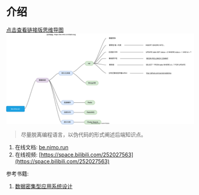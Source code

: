 # 介绍

[点击查看链接版思维导图](./stack.svg)
[![](./stack.svg)](./stack.svg)


> 尽量脱离编程语言，以伪代码的形式阐述后端知识点。

1. 在线文档: [be.nimo.run](https://be.nimo.run)
2. 在线视频: [https://space.bilibili.com/252027563](https://space.bilibili.com/252027563)

参考书籍:

1. [数据密集型应用系统设计
   ](https://book.douban.com/subject/30329536/)
 
